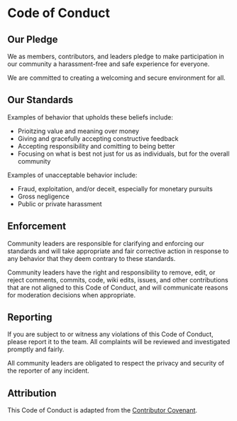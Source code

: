 # Code of Conduct

## Our Pledge

We as members, contributors, and leaders pledge to make participation in our community a harassment-free and safe experience for everyone.

We are committed to creating a welcoming and secure environment for all.

## Our Standards

Examples of behavior that upholds these beliefs include:

- Prioitzing value and meaning over money
- Giving and gracefully accepting constructive feedback
- Accepting responsibility and comitting to being better
- Focusing on what is best not just for us as individuals, but for the overall community

Examples of unacceptable behavior include:

- Fraud, exploitation, and/or deceit, especially for monetary pursuits
- Gross negligence
- Public or private harassment

## Enforcement

Community leaders are responsible for clarifying and enforcing our standards and will take appropriate and fair corrective action in response to any behavior that they deem contrary to these standards.

Community leaders have the right and responsibility to remove, edit, or reject comments, commits, code, wiki edits, issues, and other contributions that are not aligned to this Code of Conduct, and will communicate reasons for moderation decisions when appropriate.

## Reporting

If you are subject to or witness any violations of this Code of Conduct, please report it to the team. All complaints will be reviewed and investigated promptly and fairly.

All community leaders are obligated to respect the privacy and security of the reporter of any incident.

## Attribution

This Code of Conduct is adapted from the [Contributor Covenant](https://www.contributor-covenant.org).
